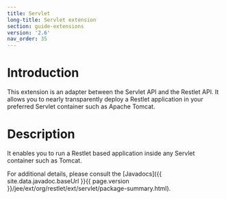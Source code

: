 ```yaml
---
title: Servlet
long-title: Servlet extension
section: guide-extensions
version: '2.6'
nav_order: 35
---
```

# Introduction

This extension is an adapter between the Servlet API and the Restlet
API. It allows you to nearly transparently deploy a Restlet application
in your preferred Servlet container such as Apache Tomcat.

# Description

It enables you to run a Restlet based application inside any Servlet
container such as Tomcat.

For additional details, please consult the
[Javadocs]({{ site.data.javadoc.baseUrl }}{{ page.version }}/jee/ext/org/restlet/ext/servlet/package-summary.html).

